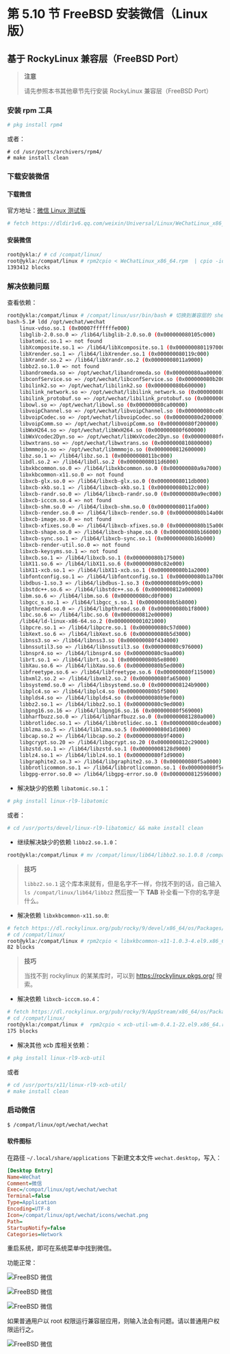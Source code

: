 # 第 5.10 节 FreeBSD 安装微信（Linux 版）

## 基于 RockyLinux 兼容层（FreeBSD Port）

>**注意**
>
>请先参照本书其他章节先行安装 RockyLinux 兼容层（FreeBSD Port）

### 安装 rpm 工具

```sh
# pkg install rpm4
```

或者：

```
# cd /usr/ports/archivers/rpm4/ 
# make install clean
```

### 下载安装微信

#### 下载微信

官方地址：[微信 Linux 测试版](https://linux.weixin.qq.com/)

```sh
# fetch https://dldir1v6.qq.com/weixin/Universal/Linux/WeChatLinux_x86_64.rpm # 写作本文时链接如此，请自行获取最新链接
```

#### 安装微信

```sh
root@ykla:/ # cd /compat/linux/
root@ykla:/compat/linux # rpm2cpio < WeChatLinux_x86_64.rpm  | cpio -id #注意 WeChatLinux_x86_64.rpm 的路径改成你自己的
1393412 blocks
```

### 解决依赖问题

查看依赖：

```bash
root@ykla:/compat/linux # /compat/linux/usr/bin/bash # 切换到兼容层的 shell
bash-5.1# ldd /opt/wechat/wechat 
	linux-vdso.so.1 (0x00007fffffffe000)
	libglib-2.0.so.0 => /lib64/libglib-2.0.so.0 (0x000000080105c000)
	libatomic.so.1 => not found
	libXcomposite.so.1 => /lib64/libXcomposite.so.1 (0x0000000801197000)
	libXrender.so.1 => /lib64/libXrender.so.1 (0x000000080119c000)
	libXrandr.so.2 => /lib64/libXrandr.so.2 (0x00000008011a9000)
	libbz2.so.1.0 => not found
	libandromeda.so => /opt/wechat/libandromeda.so (0x000000080aa00000)
	libconfService.so => /opt/wechat/libconfService.so (0x000000080b200000)
	libilink2.so => /opt/wechat/libilink2.so (0x000000080b600000)
	libilink_network.so => /opt/wechat/libilink_network.so (0x000000080ba00000)
	libilink_protobuf.so => /opt/wechat/libilink_protobuf.so (0x000000080c600000)
	libowl.so => /opt/wechat/libowl.so (0x000000080ca00000)
	libvoipChannel.so => /opt/wechat/libvoipChannel.so (0x000000080ce00000)
	libvoipCodec.so => /opt/wechat/libvoipCodec.so (0x000000080d200000)
	libvoipComm.so => /opt/wechat/libvoipComm.so (0x000000080f200000)
	libWxH264.so => /opt/wechat/libWxH264.so (0x000000080f600000)
	libWxVcodec2Dyn.so => /opt/wechat/libWxVcodec2Dyn.so (0x000000080fc00000)
	libwxtrans.so => /opt/wechat/libwxtrans.so (0x0000000810800000)
	libmmmojo.so => /opt/wechat/libmmmojo.so (0x0000000812600000)
	libz.so.1 => /lib64/libz.so.1 (0x00000008011bc000)
	libdl.so.2 => /lib64/libdl.so.2 (0x00000008011d6000)
	libxkbcommon.so.0 => /lib64/libxkbcommon.so.0 (0x000000080a9a7000)
	libxkbcommon-x11.so.0 => not found
	libxcb-glx.so.0 => /lib64/libxcb-glx.so.0 (0x00000008011db000)
	libxcb-xkb.so.1 => /lib64/libxcb-xkb.so.1 (0x000000080b12c000)
	libxcb-randr.so.0 => /lib64/libxcb-randr.so.0 (0x000000080a9ec000)
	libxcb-icccm.so.4 => not found
	libxcb-shm.so.0 => /lib64/libxcb-shm.so.0 (0x00000008011fa000)
	libxcb-render.so.0 => /lib64/libxcb-render.so.0 (0x000000080b14a000)
	libxcb-image.so.0 => not found
	libxcb-xfixes.so.0 => /lib64/libxcb-xfixes.so.0 (0x000000080b15a000)
	libxcb-shape.so.0 => /lib64/libxcb-shape.so.0 (0x000000080b166000)
	libxcb-sync.so.1 => /lib64/libxcb-sync.so.1 (0x000000080b16b000)
	libxcb-render-util.so.0 => not found
	libxcb-keysyms.so.1 => not found
	libxcb.so.1 => /lib64/libxcb.so.1 (0x000000080b175000)
	libX11.so.6 => /lib64/libX11.so.6 (0x000000080c82e000)
	libX11-xcb.so.1 => /lib64/libX11-xcb.so.1 (0x000000080b1a2000)
	libfontconfig.so.1 => /lib64/libfontconfig.so.1 (0x000000080b1a7000)
	libdbus-1.so.3 => /lib64/libdbus-1.so.3 (0x000000080b99c000)
	libstdc++.so.6 => /lib64/libstdc++.so.6 (0x0000000812a00000)
	libm.so.6 => /lib64/libm.so.6 (0x000000080cd0f000)
	libgcc_s.so.1 => /lib64/libgcc_s.so.1 (0x000000080b5b8000)
	libpthread.so.0 => /lib64/libpthread.so.0 (0x000000080b1f8000)
	libc.so.6 => /lib64/libc.so.6 (0x0000000812e00000)
	/lib64/ld-linux-x86-64.so.2 (0x0000000001021000)
	libpcre.so.1 => /lib64/libpcre.so.1 (0x000000080c57d000)
	libXext.so.6 => /lib64/libXext.so.6 (0x000000080b5d3000)
	libnss3.so => /lib64/libnss3.so (0x000000080f434000)
	libnssutil3.so => /lib64/libnssutil3.so (0x000000080c976000)
	libnspr4.so => /lib64/libnspr4.so (0x000000080c9aa000)
	librt.so.1 => /lib64/librt.so.1 (0x000000080b5e8000)
	libXau.so.6 => /lib64/libXau.so.6 (0x000000080b5ed000)
	libfreetype.so.6 => /lib64/libfreetype.so.6 (0x000000080f115000)
	libxml2.so.2 => /lib64/libxml2.so.2 (0x000000080fa65000)
	libsystemd.so.0 => /lib64/libsystemd.so.0 (0x00000008124b9000)
	libplc4.so => /lib64/libplc4.so (0x000000080b5f5000)
	libplds4.so => /lib64/libplds4.so (0x000000080b9ef000)
	libbz2.so.1 => /lib64/libbz2.so.1 (0x000000080c9ed000)
	libpng16.so.16 => /lib64/libpng16.so.16 (0x000000080f569000)
	libharfbuzz.so.0 => /lib64/libharfbuzz.so.0 (0x000000081280a000)
	libbrotlidec.so.1 => /lib64/libbrotlidec.so.1 (0x000000080cdea000)
	liblzma.so.5 => /lib64/liblzma.so.5 (0x000000080d1d1000)
	libcap.so.2 => /lib64/libcap.so.2 (0x000000080b9f4000)
	libgcrypt.so.20 => /lib64/libgcrypt.so.20 (0x0000000812c29000)
	libzstd.so.1 => /lib64/libzstd.so.1 (0x00000008128d9000)
	liblz4.so.1 => /lib64/liblz4.so.1 (0x000000080f1d9000)
	libgraphite2.so.3 => /lib64/libgraphite2.so.3 (0x000000080f5a0000)
	libbrotlicommon.so.1 => /lib64/libbrotlicommon.so.1 (0x000000080f5c1000)
	libgpg-error.so.0 => /lib64/libgpg-error.so.0 (0x0000000812596000)
```

- 解决缺少的依赖 `libatomic.so.1`：

```sh
# pkg install linux-rl9-libatomic
```
或者：

```sh
# cd /usr/ports/devel/linux-rl9-libatomic/ && make install clean
```

- 继续解决缺少的依赖 `libbz2.so.1.0`：

```sh
root@ykla:/compat/linux # mv /compat/linux/lib64/libbz2.so.1.0.8 /compat/linux/lib64/libbz2.so.1.0  # 重命名所需的库
```

>**技巧**
>
>`libbz2.so.1` 这个库本来就有，但是名字不一样，你找不到的话，自己输入 `ls /compat/linux/lib64/libbz2` 然后按一下 **TAB** 补全看一下你的名字是什么。

- 解决依赖 `libxkbcommon-x11.so.0`:

```sh
# fetch https://dl.rockylinux.org/pub/rocky/9/devel/x86_64/os/Packages/l/libxkbcommon-x11-1.0.3-4.el9.x86_64.rpm
# cd /compat/linux/
root@ykla:/compat/linux # rpm2cpio < libxkbcommon-x11-1.0.3-4.el9.x86_64.rpm  | cpio -id 
82 blocks
```

>**技巧**
>
>当找不到 rockylinux 的某某库时，可以到 <https://rockylinux.pkgs.org/> 搜索。


- 解决依赖 `libxcb-icccm.so.4`：

```sh
# fetch https://dl.rockylinux.org/pub/rocky/9/AppStream/x86_64/os/Packages/x/xcb-util-wm-0.4.1-22.el9.x86_64.rpm
# cd /compat/linux/
root@ykla:/compat/linux #  rpm2cpio < xcb-util-wm-0.4.1-22.el9.x86_64.rpm  | cpio -id 
175 blocks
```

- 解决其他 xcb 库相关依赖：

```sh
# pkg install linux-rl9-xcb-util
```

或者

```sh
# cd /usr/ports/x11/linux-rl9-xcb-util/ 
# make install clean
```

### 启动微信

```sh
$ /compat/linux/opt/wechat/wechat
```

#### 软件图标

在路径 `~/.local/share/applications` 下新建文本文件 `wechat.desktop`，写入：

```ini
[Desktop Entry]
Name=WeChat
Comment=微信
Exec=/compat/linux/opt/wechat/wechat
Terminal=false
Type=Application
Encoding=UTF-8
Icon=/compat/linux/opt/wechat/icons/wechat.png
Path=
StartupNotify=false
Categories=Network
```

重启系统，即可在系统菜单中找到微信。

功能正常：

![FreeBSD 微信](../.gitbook/assets/wechat1.png)

![FreeBSD 微信](../.gitbook/assets/wechat2.png)

![FreeBSD 微信](../.gitbook/assets/wechat3.png)

如果普通用户以 root 权限运行兼容层应用，则输入法会有问题。请以普通用户权限运行之。

![FreeBSD 微信](../.gitbook/assets/wechat4.png)
